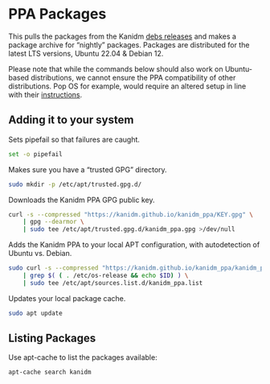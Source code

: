 # PPA Packages

This pulls the packages from the Kanidm [debs releases](https://github.com/kanidm/kanidm/releases/tag/debs) and makes a package archive for “nightly” packages. Packages are distributed for the latest LTS versions, Ubuntu 22.04 & Debian 12.

Please note that while the commands below should also work on Ubuntu-based distributions, we cannot ensure the PPA compatibility of other distributions. Pop OS for example, would require an altered setup in line with their [instructions](https://support.system76.com/articles/ppa-third-party/).

## Adding it to your system

Sets pipefail so that failures are caught.
```bash
set -o pipefail
```
Makes sure you have a “trusted GPG” directory.
```bash
sudo mkdir -p /etc/apt/trusted.gpg.d/
```
Downloads the Kanidm PPA GPG public key.
```bash
curl -s --compressed "https://kanidm.github.io/kanidm_ppa/KEY.gpg" \
    | gpg --dearmor \
    | sudo tee /etc/apt/trusted.gpg.d/kanidm_ppa.gpg >/dev/null
```
Adds the Kanidm PPA to your local APT configuration, with autodetection of Ubuntu vs. Debian.
```bash
sudo curl -s --compressed "https://kanidm.github.io/kanidm_ppa/kanidm_ppa.list" \
    | grep $( ( . /etc/os-release && echo $ID) ) \
    | sudo tee /etc/apt/sources.list.d/kanidm_ppa.list
```
Updates your local package cache.
```bash
sudo apt update
```

## Listing Packages

Use apt-cache to list the packages available:

```bash
apt-cache search kanidm
```